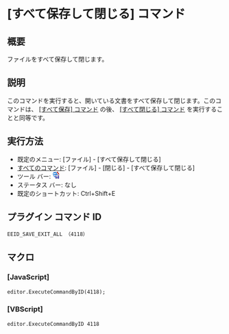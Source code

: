 # \[すべて保存して閉じる\] コマンド

## 概要

ファイルをすべて保存して閉じます。

## 説明

このコマンドを実行すると、開いている文書をすべて保存して閉じます。このコマンドは、 [\[すべて保存\] コマンド](file_save_all) の後、 [\[すべて閉じる\] コマンド](exit_all) を実行することと同等です。

## 実行方法

- 既定のメニュー: \[ファイル\] \- \[すべて保存して閉じる\]
- [すべてのコマンド](../../glossary/allcommands): \[ファイル\] \- \[閉じる\] \- \[すべて保存して閉じる\]
- ツール バー: ![](../../images/saveexitall.png)
- ステータス バー: なし
- 既定のショートカット: Ctrl+Shift+E

## プラグイン コマンド ID

```
EEID_SAVE_EXIT_ALL （4118）
```

## マクロ

### \[JavaScript\]

```
editor.ExecuteCommandByID(4118);
```

### \[VBScript\]

```
editor.ExecuteCommandByID 4118
```
